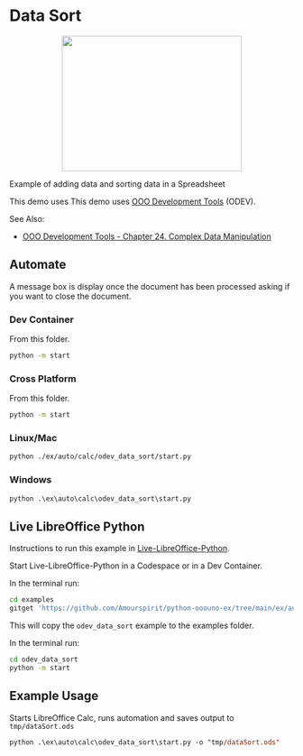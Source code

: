 # Data Sort

<p align="center">
<img src="https://user-images.githubusercontent.com/4193389/204033934-8585c854-7203-41fa-a0cc-7b9232cc700a.png" width="319" height="240">
</p>

Example of adding data and sorting data in a Spreadsheet

This demo uses This demo uses [OOO Development Tools] (ODEV).

See Also:

- [OOO Development Tools - Chapter 24. Complex Data Manipulation](https://python-ooo-dev-tools.readthedocs.io/en/latest/odev/part4/chapter24.html)

## Automate

A message box is display once the document has been processed asking if you want to close the document.

### Dev Container

From this folder.

```sh
python -m start
```

### Cross Platform

From this folder.

```sh
python -m start
```

### Linux/Mac

```sh
python ./ex/auto/calc/odev_data_sort/start.py
```

### Windows

```ps
python .\ex\auto\calc\odev_data_sort\start.py
```

## Live LibreOffice Python

Instructions to run this example in [Live-LibreOffice-Python](https://github.com/Amourspirit/live-libreoffice-python).

Start Live-LibreOffice-Python in a Codespace or in a Dev Container.

In the terminal run:

```bash
cd examples
gitget 'https://github.com/Amourspirit/python-ooouno-ex/tree/main/ex/auto/calc/odev_data_sort'
```

This will copy the `odev_data_sort` example to the examples folder.

In the terminal run:

```bash
cd odev_data_sort
python -m start
```

## Example Usage

Starts LibreOffice Calc, runs automation and saves output to `tmp/dataSort.ods`

```ps
python .\ex\auto\calc\odev_data_sort\start.py -o "tmp/dataSort.ods"
```

[OOO Development Tools]: https://python-ooo-dev-tools.readthedocs.io/en/latest/
